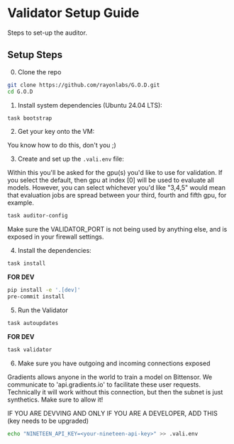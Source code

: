 # Validator Setup Guide

Steps to set-up the auditor.

## Setup Steps

0. Clone the repo
```bash
git clone https://github.com/rayonlabs/G.O.D.git
cd G.O.D
```

1. Install system dependencies (Ubuntu 24.04 LTS):

```bash
task bootstrap
```

2. Get your key onto the VM:

You know how to do this, don't you ;)

3. Create and set up the `.vali.env` file:

Within this you'll be asked for the gpu(s) you'd like to use for validation. If you select the default, then gpu at index [0] will be used to evaluate all models. However, you can select whichever you'd like "3,4,5" would mean that evaluation jobs are spread between your third, fourth and fifth gpu, for example.

```bash
task auditor-config
```

Make sure the VALIDATOR_PORT is not being used by anything else, and is exposed in your firewall settings.

4. Install the dependencies:

```bash
task install
```

**FOR DEV**
```bash
pip install -e '.[dev]'
pre-commit install
```



5. Run the Validator

```bash
task autoupdates
```

**FOR DEV**

```bash
task validator
```


6. Make sure you have outgoing and incoming connections exposed

Gradients allows anyone in the world to train a model on Bittensor. We communicate to 'api.gradients.io' to facilitate these user requests.
Technically it will work without this connection, but then the subnet is just synthetics. Make sure to allow it!




IF YOU ARE DEVVING AND ONLY IF YOU ARE A DEVELOPER, ADD THIS (key needs to be upgraded)
```bash
echo "NINETEEN_API_KEY=<your-nineteen-api-key>" >> .vali.env
```
